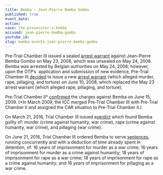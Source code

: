 ```yaml
---
title: Bemba - Jean-Pierre Bemba Gombo
published: true
event_date:
action:
case: the-prosecutor-v-bemba
accused: jean-pierre-bemba-gombo
youtube_id:
slug: bemba-events-jean-pierre-bemba-gombo
---
```



Pre-Trial Chamber III issued a sealed [arrest warrant](https://www.icc-cpi.int/Pages/record.aspx?docNo=ICC-01/05-01/08-1-tENG-Corr) against Jean-Pierre Bemba Gombo on May 23, 2008, which was unsealed on May 24, 2008.&nbsp; Bemba was arrested by Belgian authorities on May 24, 2008; however, upon the OTP’s &nbsp;application and submission of new evidence, Pre-Trial Chamber III [decided](https://www.icc-cpi.int/Pages/record.aspx?docNo=ICC-01/05-01/08-14-tENG) to issue a new [arrest warrant](https://www.icc-cpi.int/Pages/record.aspx?docNo=ICC-01/05-01/08-15-tENG) (which alleged murder, rape, pillaging, and torture) on June 10, 2008, which replaced the May 23 arrest warrant (which alleged rape, pillaging, and torture).&nbsp;

Pre-Trial Chamber II\* [confirmed](https://www.icc-cpi.int/Pages/record.aspx?docNo=ICC-01/05-01/08-424) the charges against Bemba on June 15, 2009. (\*In March 2009, the ICC merged Pre-Trial Chamber III with Pre-Trial Chamber II and assigned the CAR situation to Pre-Trial Chamber II.)

On March 21, 2016, Trial Chamber III issued a[verdict](https://www.icc-cpi.int/Pages/record.aspx?docNo=ICC-01/05-01/08-3343) which found Bemba guilty of: murder (crime against humanity, war crime), rape (crime against humanity, war crime), and pillaging (war crime).

On June 21, 2016, Trial Chamber III ordered Bemba to serve [sentences](https://www.icc-cpi.int/Pages/record.aspx?docNo=ICC-01/05-01/08-3399 ), running concurrently and with a deduction of time already spent in detention, of: 16 years of imprisonment for murder as a war crime; 16 years of imprisonment for murder as a crime against humanity; 18 years of imprisonment for rape as a war crime; 18 years of imprisonment for rape as a crime against humanity; and 16 years of imprisonment for pillaging as a war crime.&nbsp;